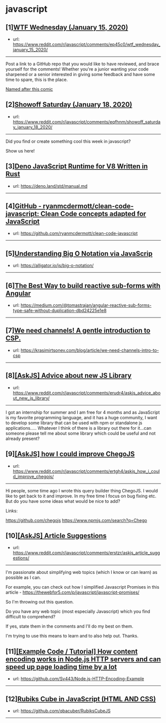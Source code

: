 # javascript
## [1][WTF Wednesday (January 15, 2020)](https://www.reddit.com/r/javascript/comments/ep45c0/wtf_wednesday_january_15_2020/)
- url: https://www.reddit.com/r/javascript/comments/ep45c0/wtf_wednesday_january_15_2020/
---
Post a link to a GitHub repo that you would like to have reviewed, and brace yourself for the comments!
Whether you're a junior wanting your code sharpened or a senior interested in giving some feedback and have some time to spare, 
this is the place.

[Named after this comic](https://davidwalsh.name/demo/code-review.png)
## [2][Showoff Saturday (January 18, 2020)](https://www.reddit.com/r/javascript/comments/eqfhnm/showoff_saturday_january_18_2020/)
- url: https://www.reddit.com/r/javascript/comments/eqfhnm/showoff_saturday_january_18_2020/
---
Did you find or create something cool this week in javascript? 

Show us here!
## [3][Deno JavaScript Runtime for V8 Written in Rust](https://www.reddit.com/r/javascript/comments/ersxhw/deno_javascript_runtime_for_v8_written_in_rust/)
- url: https://deno.land/std/manual.md
---

## [4][GitHub - ryanmcdermott/clean-code-javascript: Clean Code concepts adapted for JavaScript](https://www.reddit.com/r/javascript/comments/erimed/github_ryanmcdermottcleancodejavascript_clean/)
- url: https://github.com/ryanmcdermott/clean-code-javascript
---

## [5][Understanding Big O Notation via JavaScrip](https://www.reddit.com/r/javascript/comments/erszqs/understanding_big_o_notation_via_javascrip/)
- url: https://alligator.io/js/big-o-notation/
---

## [6][The Best Way to build reactive sub-forms with Angular](https://www.reddit.com/r/javascript/comments/ersnp2/the_best_way_to_build_reactive_subforms_with/)
- url: https://medium.com/@tomastrajan/angular-reactive-sub-forms-type-safe-without-duplication-dbd24225e1e8
---

## [7][We need channels! A gentle introduction to CSP.](https://www.reddit.com/r/javascript/comments/eruipj/we_need_channels_a_gentle_introduction_to_csp/)
- url: https://krasimirtsonev.com/blog/article/we-need-channels-intro-to-csp
---

## [8][[AskJS] Advice about new JS Library](https://www.reddit.com/r/javascript/comments/erudr4/askjs_advice_about_new_js_library/)
- url: https://www.reddit.com/r/javascript/comments/erudr4/askjs_advice_about_new_js_library/
---
 I got an internship for summer and I am free for 4 months and as JavaScript is my favorite programming language, and it has a huge community, I want to develop some library that can be used with npm or standalone js applications..... Whatever I think of there is a library out there for it...can someone please tell me about some library which could be useful and not already present?
## [9][[AskJS] how I could improve ChegoJS](https://www.reddit.com/r/javascript/comments/ertgh4/askjs_how_i_could_improve_chegojs/)
- url: https://www.reddit.com/r/javascript/comments/ertgh4/askjs_how_i_could_improve_chegojs/
---
Hi people, some time ago I wrote this query builder thing ChegoJS. I would like to get back to it and improve. In my free time I focus on bug fixing etc. But do you have some ideas what would be nice to add?

Links:

https://github.com/chegojs https://www.npmjs.com/search?q=Chego
## [10][[AskJS] Article Suggestions](https://www.reddit.com/r/javascript/comments/erstzr/askjs_article_suggestions/)
- url: https://www.reddit.com/r/javascript/comments/erstzr/askjs_article_suggestions/
---
I'm passionate about simplifying web topics (which I know or can learn) as possible as I can.

For example, you can check out how I simplified Javascript Promises in this article - https://thewebfor5.com/p/javascript/javascript-promises/

So I'm throwing out this question.

Do you have any web topic (most especially Javascript) which you find difficult to comprehend?

If yes, state them in the comments and I'll do my best on them.

I'm trying to use this means to learn and to also help out. Thanks.
## [11][[Example Code / Tutorial] How content encoding works in Node.js HTTP servers and can speed up page loading time by a lot](https://www.reddit.com/r/javascript/comments/erd9hm/example_code_tutorial_how_content_encoding_works/)
- url: https://github.com/Sv443/Node.js-HTTP-Encoding-Example
---

## [12][Rubiks Cube in JavaScript (HTML AND CSS)](https://www.reddit.com/r/javascript/comments/erlgxx/rubiks_cube_in_javascript_html_and_css/)
- url: https://github.com/qbacuber/RubiksCubeJS
---

